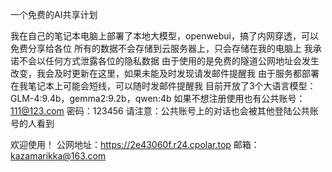 一个免费的AI共享计划

我在自己的笔记本电脑上部署了本地大模型，openwebui，搞了内网穿透，可以免费分享给各位
所有的数据不会存储到云服务器上，只会存储在我的电脑上
我承诺不会以任何方式泄露各位的隐私数据
由于使用的是免费的隧道公网地址会发生改变，我会及时更新在这里，如果未能及时发现请发邮件提醒我
由于服务都部署在我笔记本上可能会短线，可以随时发邮件提醒我
目前开放了3个大语言模型：GLM-4:9.4b，gemma2:9.2b，qwen:4b
如果不想注册使用也有公共账号：111@123.com  密码：123456
请注意：公共账号上的对话也会被其他登陆公共账号的人看到

欢迎使用！
公网地址：https://2e43060f.r24.cpolar.top
邮箱：kazamarikka@163.com
